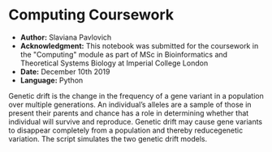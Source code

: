 # Computing Coursework

- **Author:** Slaviana Pavlovich
- **Acknowledgment:** This notebook was submitted for the coursework in the "Computing" module as part of MSc in Bioinformatics and Theoretical Systems Biology at Imperial College London
- **Date:** December 10th 2019
- **Language:** Python

Genetic drift is the change in the frequency of a gene variant in a population over multiple generations. An individual’s alleles are a sample of those in present their parents and chance has a role in determining whether that individual will survive and reproduce. Genetic
drift may cause gene variants to disappear completely from a population and thereby reducegenetic variation. The script simulates the two genetic drift models.
